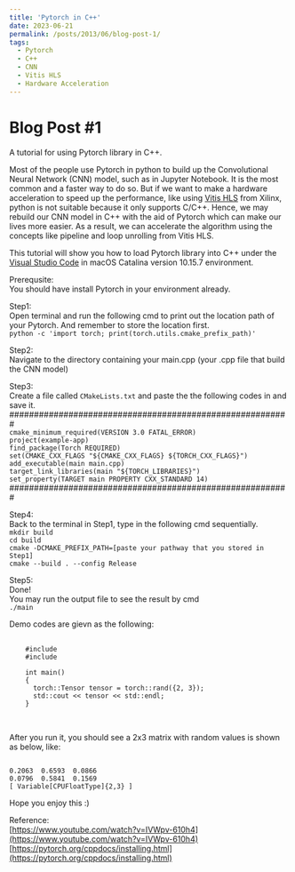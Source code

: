 ```yaml
---
title: 'Pytorch in C++'
date: 2023-06-21
permalink: /posts/2013/06/blog-post-1/
tags:
  - Pytorch
  - C++
  - CNN
  - Vitis HLS
  - Hardware Acceleration
---
```


Blog Post #1
======
A tutorial for using Pytorch library in C++.

Most of the people use Pytorch in python to build up the Convolutional Neural Network (CNN) model, such as in Jupyter Notebook. It is the most common and a faster way to do so. But if we want to make a hardware acceleration to speed up the performance, like using [Vitis HLS](https://www.xilinx.com/products/design-tools/vitis/vitis-hls.html) from Xilinx, python is not suitable because it only supports C/C++. Hence, we may rebuild our CNN model in C++ with the aid of Pytorch which can make our lives more easier. As a result, we can accelerate the algorithm using the concepts like pipeline and loop unrolling from Vitis HLS. 

This tutorial will show you how to load Pytorch library into C++ under the [Visual Studio Code](https://code.visualstudio.com/) in macOS Catalina version 10.15.7 environment. 

Prerequsite: <br>
You should have install Pytorch in your environment already. 

Step1: <br>
Open terminal and run the following cmd to print out the location path of your Pytorch. And remember to store the location first.<br>
`python -c 'import torch; print(torch.utils.cmake_prefix_path)'`

Step2:<br>
Navigate to the directory containing your main.cpp (your .cpp file that build the CNN model)

Step3:<br>
Create a file called `CMakeLists.txt` and paste the the following codes in and save it.<br>
#########################################################<br>
`cmake_minimum_required(VERSION 3.0 FATAL_ERROR)` <br>
`project(example-app)`<br>
`find_package(Torch REQUIRED)`<br>
`set(CMAKE_CXX_FLAGS "${CMAKE_CXX_FLAGS} ${TORCH_CXX_FLAGS}")`<br>
`add_executable(main main.cpp)`<br>
`target_link_libraries(main "${TORCH_LIBRARIES}")`<br>
`set_property(TARGET main PROPERTY CXX_STANDARD 14)`<br>
#########################################################

Step4:<br>
Back to the terminal in Step1, type in the following cmd sequentially.<br>
`mkdir build`<br>
`cd build`<br>
`cmake -DCMAKE_PREFIX_PATH=[paste your pathway that you stored in Step1]`<br>
`cmake --build . --config Release`

Step5:<br>
Done!<br>
You may run the output file to see the result by cmd<br>
`./main`

Demo codes are gievn as the following:<br>

<pre>
  <code>
    #include <torch/torch.h>
    #include <iostream>

    int main() 
    {
      torch::Tensor tensor = torch::rand({2, 3});
      std::cout << tensor << std::endl;
    }                
  </code>
</pre>

<br>
After you run it, you should see a 2x3 matrix with random values is shown as below, like:

<pre><code>
0.2063  0.6593  0.0866
0.0796  0.5841  0.1569
[ Variable[CPUFloatType]{2,3} ]           
</code></pre>

Hope you enjoy this :)

Reference:<br>
[https://www.youtube.com/watch?v=IVWpv-610h4](https://www.youtube.com/watch?v=IVWpv-610h4)<br>
[https://pytorch.org/cppdocs/installing.html](https://pytorch.org/cppdocs/installing.html)
